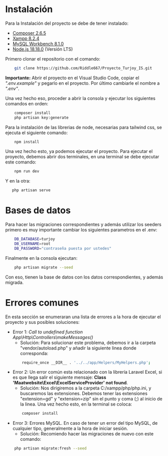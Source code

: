 # Instalación

Para la Instalación del proyecto se debe de tener instalado:

-   [Composer 2.6.5](https://getcomposer.org/)
-   [Xampp 8.2.4](https://www.apachefriends.org/es/index.html)
-   [MySQL Workbench 8.1.0](https://dev.mysql.com/downloads/mysql/)
-   [Node.js 18.18.0](https://nodejs.org/es) (Versión LTS)

Primero clonar el repositorio con el comando:

```bash
    git clone https://github.com/Riddle667/Proyecto_Turjoy_IS.git
```

**Importante:**
Abrir el proyecto en el Visual Studio Code, copiar el _".env.example"_ y pegarlo en el proyecto. Por último cambiarle el nombre a _".env"_.

Una vez hecho eso, proceder a abrir la consola y ejecutar los siguientes comandos en orden:

```bash
    composer install
    php artisan key:generate
```

Para la instalación de las librerias de node, necesarias para tailwind css, se ejecuta el siguiente comando:

```bash
    npm install
```

Una vez hecho esto, ya podemos ejecutar el proyecto. Para ejecutar el proyecto, debemos abrir dos terminales, en una terminal se debe ejecutar este comando:

```bash
    npm run dev
```

Y en la otra:

```bash
   php artisan serve
```

# Bases de datos

Para hacer las migraciones correspondientes y además utilizar los seeders primero es muy importante cambiar los siguientes parametros en el .env:

```bash
    DB_DATABASE=turjoy
    DB_USERNAME=root
    DB_PASSWORD="contraseña puesta por ustedes"
```

Finalmente en la consola ejecutan:

```bash
    php artisan migrate --seed
```

Con eso, tienen la base de datos con los datos correspondientes, y además migrada.

# Errores comunes

En esta sección se enumeraran una lista de errores a la hora de ejecutar el proyecto y sus posibles soluciones:

-   Error 1: _Call to undefined function App\Http\Controllers\makeMessages()_
    -   Solución: Para solucionar este problema, debemos ir a la carpeta "vendor/autoload.php" y añadir la siguiente linea donde corresponda:
    ```bash
        require_once __DIR__ . '../../app/Helpers/MyHelpers.php';
    ```
-   Error 2: Un error común esta relacionado con la librería Laravel Excel, si es que llega salir el siguiente mensaje: **Class 'Maatwebsite\Excel\ExcelServiceProvider' not found**.
    -   Solución: Nos dirigiremos a la carpeta C:/xampp/php/php.ini, y buscaremos las extensiones. Debemos tener las extensiones "extension=gd" y "extension=zip" sin el punto y coma (;) al inicio de la linea. Una vez hecho esto, en la terminal se coloca:
    ```bash
        composer install
    ```
-   Error 3: Errores MySQL. En caso de tener un error del tipo MySQL, de cualquier tipo, generalmente a la hora de iniciar sesión.
    -   Solución: Recomiendo hacer las migraciones de nuevo con este comando:

```bash
    php artisan migrate:fresh --seed
```
